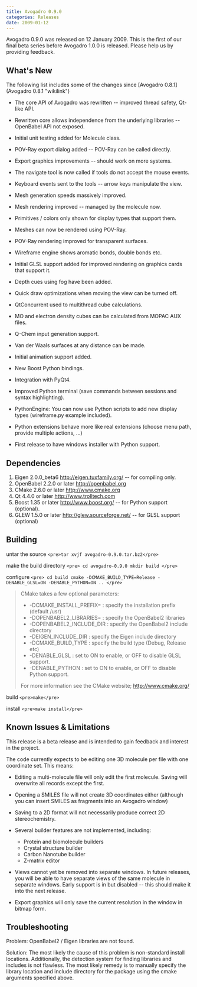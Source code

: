 ```yaml
---
title: Avogadro 0.9.0
categories: Releases
date: 2009-01-12
---
```




Avogadro 0.9.0 was released on 12 January 2009. This is the first of our final beta series before Avogadro 1.0.0 is released. Please help us by providing feedback.

What's New
----------

The following list includes some of the changes since [Avogadro 0.8.1](Avogadro 0.8.1 "wikilink")



-   The core API of Avogadro was rewritten -- improved thread safety, Qt-like API.
-   Rewritten core allows independence from the underlying libraries -- OpenBabel API not exposed.
-   Initial unit testing added for Molecule class.



-   POV-Ray export dialog added -- POV-Ray can be called directly.
-   Export graphics improvements -- should work on more systems.
-   The navigate tool is now called if tools do not accept the mouse events.
-   Keyboard events sent to the tools -- arrow keys manipulate the view.



-   Mesh generation speeds massively improved.
-   Mesh rendering improved -- managed by the molecule now.
-   Primitives / colors only shown for display types that support them.
-   Meshes can now be rendered using POV-Ray.
-   POV-Ray rendering improved for transparent surfaces.
-   Wireframe engine shows aromatic bonds, double bonds etc.
-   Initial GLSL support added for improved rendering on graphics cards that support it.
-   Depth cues using fog have been added.
-   Quick draw optimizations when moving the view can be turned off.



-   QtConcurrent used to multithread cube calculations.
-   MO and electron density cubes can be calculated from MOPAC AUX files.
-   Q-Chem input generation support.
-   Van der Waals surfaces at any distance can be made.
-   Initial animation support added.



-   New Boost Python bindings.
-   Integration with PyQt4.
-   Improved Python terminal (save commands between sessions and syntax highlighting).
-   PythonEngine: You can now use Python scripts to add new display types (wireframe.py example included).
-   Python extensions behave more like real extensions (choose menu path, provide multiple actions, ...)
-   First release to have windows installer with Python support.

Dependencies
------------

1.  Eigen 2.0.0\_beta6 [<http://eigen.tuxfamily.org/>](http://eigen.tuxfamily.org/) -- for compiling only.
2.  OpenBabel 2.2.0 or later [<http://openbabel.org>](http://openbabel.org/)
3.  CMake 2.6.0 or later [<http://www.cmake.org>](http://www.cmake.org/)
4.  Qt 4.4.0 or later [<http://www.trolltech.com>](http://www.trolltech.com/)
5.  Boost 1.35 or later [<http://www.boost.org/>](http://www.boost.org/) -- for Python support (optional).
6.  GLEW 1.5.0 or later [<http://glew.sourceforge.net/>](http://glew.sourceforge.net/) -- for GLSL support (optional)

Building
--------

untar the source `<pre>tar xvjf avogadro-0.9.0.tar.bz2</pre>`

make the build directory `<pre>
cd avogadro-0.9.0
mkdir build
</pre>`

configure `<pre>
cd build
cmake -DCMAKE_BUILD_TYPE=Release -DENABLE_GLSL=ON -DENABLE_PYTHON=ON ..
</pre>`

> CMake takes a few optional parameters:
>
> -   -DCMAKE\_INSTALL\_PREFIX= : specify the installation prefix (default /usr)
> -   -DOPENBABEL2\_LIBRARIES= : specify the OpenBabel2 libraries
> -   -DOPENBABEL2\_INCLUDE\_DIR : specify the OpenBabel2 include directory
> -   -DEIGEN\_INCLUDE\_DIR : specify the Eigen include directory
> -   -DCMAKE\_BUILD\_TYPE : specify the build type (Debug, Release etc)
> -   -DENABLE\_GLSL : set to ON to enable, or OFF to disable GLSL support.
> -   -DENABLE\_PYTHON : set to ON to enable, or OFF to disable Python support.
>
> For more information see the CMake website; [<http://www.cmake.org/>](http://www.cmake.org/)

build `<pre>make</pre>`

install `<pre>make install</pre>`

Known Issues & Limitations
--------------------------

This release is a beta release and is intended to gain feedback and interest in the project.

The code currently expects to be editing one 3D molecule per file with one coordinate set. This means:

-   Editing a multi-molecule file will only edit the first molecule. Saving will overwrite all records except the first.
-   Opening a SMILES file will not create 3D coordinates either (although you can insert SMILES as fragments into an Avogadro window)
-   Saving to a 2D format will not necessarily produce correct 2D stereochemistry.



-   Several builder features are not implemented, including:
    -   Protein and biomolecule builders
    -   Crystal structure builder
    -   Carbon Nanotube builder
    -   Z-matrix editor



-   Views cannot yet be removed into separate windows. In future releases, you will be able to have separate views of the same molecule in separate windows. Early support is in but disabled -- this should make it into the next release.
-   Export graphics will only save the current resolution in the window in bitmap form.

Troubleshooting
---------------

Problem: OpenBabel2 / Eigen libraries are not found.

Solution: The most likely the cause of this problem is non-standard install locations. Additionally, the detection system for finding libraries and includes is not flawless. The most likely remedy is to manually specify the library location and include directory for the package using the cmake arguments specified above.



